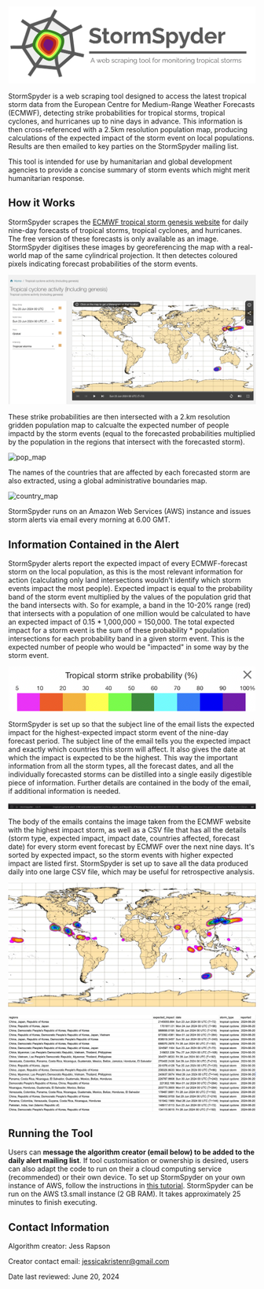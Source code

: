 ![title card](images/title-card.png)

StormSpyder is a web scraping tool designed to access the latest tropical storm data from the European Centre for Medium-Range Weather Forecasts (ECMWF), detecting strike probabilities for tropical storms, tropical cyclones, and hurricanes up to nine days in advance. This information is then cross-referenced with a 2.5km resolution population map, producing calculations of the expected impact of the storm event on local populations. Results are then emailed to key parties on the StormSpyder mailing list.

This tool is intended for use by humanitarian and global development agencies to provide a concise summary of storm events which might merit humanitarian response.

## How it Works

StormSpyder scrapes the [ECMWF tropical storm genesis website](https://charts.ecmwf.int/products/medium-tc-genesis?base_time=202406200000&layer_name=genesis_ts&projection=opencharts_global&valid_time=202406230000) for daily nine-day forecasts of tropical storms, tropical cyclones, and hurricanes. The free version of these forecasts is only available as an image. StormSpyder digitises these images by georeferencing the map with a real-world map of the same cylindrical projection. It then detectes coloured pixels indicating forecast probabilities of the storm events. 

![website](images/website.png)

These strike probabilities are then intersected with a 2.km resolution gridden population map to calcualte the expected number of people impactd by the storm events (equal to the forecasted probabilities multiplied by the population in the regions that intersect with the forecasted storm).

![pop_map](gridded-pop-map.png)

The names of the countries that are affected by each forecasted storm are also extracted, using a global administrative boundaries map.

![country_map](country-map.png)

StormSpyder runs on an Amazon Web Services (AWS) instance and issues storm alerts via email every morning at 6.00 GMT.

## Information Contained in the Alert

StormSpyder alerts report the expected impact of every ECMWF-forecast storm on the local population, as this is the most relevant information for action (calculating only land intersections wouldn't identify which storm events impact the most people). Expected impact is equal to the probability band of the storm event multiplied by the values of the population grid that the band intersects with. So for example, a band in the 10-20% range (red) that intersects with a population of one million would be calculated to have an expected impact of 0.15 * 1,000,000 = 150,000. The total expected impact for a storm event is the sum of these probability * population intersections for each probability band in a given storm event. This is the expected number of people who would be "impacted" in some way by the storm event.

![website](images/strike-probability.png)

StormSpyder is set up so that the subject line of the email lists the expected impact for the highest-expected impact storm event of the nine-day forecast period. The subject line of the email tells you the expected impact and exactly which countries this storm will affect. It also gives the date at which the impact is expected to be the highest. This way the important information from all the storm types, all the forecast dates, and all the individually forecasted storms can be distilled into a single easily digestible piece of information. Further details are contained in the body of the email, if additional information is needed.

![subject](images/example-subject.png)

The body of the emails contains the image taken from the ECMWF website with the highest impact storm, as well as a CSV file that has all the details (storm type, expected impact, impact date, countries affected, forecast date) for every storm event forecast by ECMWF over the next nine days. It's sorted by expected impact, so the storm events with higher expected impact are listed first. StormSpyder is set up to save all the data produced daily into one large CSV file, which may be useful for retrospective analysis.

![image](images/example-image.png)

![csv_file](images/example-report.png)

## Running the Tool

Users can **message the algorithm creator (email below) to be added to the daily alert mailing list**. If tool customisation or ownership is desired, users can also adapt the code to run on their a cloud computing service (recommended) or their own device. To set up StormSpyder on your own instance of AWS, follow the instructions in [this tutorial](https://medium.com/@angelaniederberger/automated-web-scraping-with-aws-72b7f80c2927#9fa2). StormSpyder can be run on the AWS t3.small instance (2 GB RAM). It takes approximately 25 minutes to finish executing.

## Contact Information

Algorithm creator: Jess Rapson

Creator contact email: jessicakristenr@gmail.com

Date last reviewed: June 20, 2024
